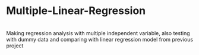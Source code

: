 # Multiple-Linear-Regression
<br>
Making regression analysis with multiple independent variable, also testing with dummy data and comparing with linear regression model from previous project
